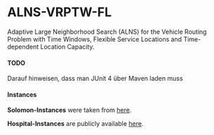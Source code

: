 # ALNS-VRPTW-FL
Adaptive Large Neighborhood Search (ALNS) for the Vehicle Routing Problem with Time Windows, Flexible Service Locations and Time-dependent Location Capacity. 

#### TODO
Darauf hinweisen, dass man JUnit 4 über Maven laden muss

#### Instances

**Solomon-Instances** were taken from [here](http://web.cba.neu.edu/~msolomon/problems.html).

**Hospital-Instances** are publicly available [here](https://zenodo.org/record/6772201#.YscDBZDP3Ko).
